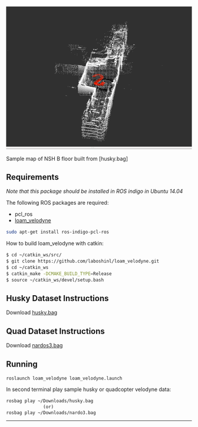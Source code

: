 ![Screenshot](/husky_map.bmp)

Sample map of NSH B floor built from [husky.bag]

## Requirements
*Note that this package should be installed in ROS indigo in Ubuntu 14.04*

The following ROS packages are required:
- pcl_ros
- <a href="https://github.com/laboshinl/loam_velodyne.git">loam_velodyne</a>
```bash
sudo apt-get install ros-indigo-pcl-ros

```

How to build loam_velodyne with catkin:
```bash
$ cd ~/catkin_ws/src/
$ git clone https://github.com/laboshinl/loam_velodyne.git
$ cd ~/catkin_ws
$ catkin_make -DCMAKE_BUILD_TYPE=Release 
$ source ~/catkin_ws/devel/setup.bash

```
## Husky Dataset Instructions
Download [husky.bag](https://drive.google.com/file/d/1QqVY7z-3ojrfrI3Q6LTY4Ui_0nkOpEqO/view?usp=sharing)

## Quad Dataset Instructions
Download [nardos3.bag](https://drive.google.com/file/d/1jjilcRgPEUWECLCSd0r0EZuduAeX_RGM/view?usp=sharing)

## Running
```
roslaunch loam_velodyne loam_velodyne.launch
```
In second terminal play sample husky or quadcopter velodyne data:
```
rosbag play ~/Downloads/husky.bag
              (or)
rosbag play ~/Downloads/nardo3.bag
```
---
